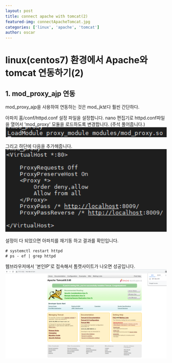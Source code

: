 ```yaml
---
layout: post
title: connect apache with tomcat(2)
featured-img: connectApacheTomcat.jpg
categories: ['linux', 'apache', 'tomcat']
author: oscar
---
```


# linux(centos7) 환경에서 Apache와 tomcat 연동하기(2)

## 1. mod_proxy_ajp 연동

mod_proxy_ajp을 사용하여 연동하는 것은 mod_jk보다 훨씬 간단하다.

아파치 홈/conf/httpd.conf 설정 파일을 설정합니다. nano 편집기로 httpd.conf파일을 열어서 'mod_proxy' 모듈을 로드하도록 변경합니다. (주석 풀어줍니다.)
![mod_proxy1](../image/oscar/2021-04-30_mod_proxy/1.png)

그리고 하단에 다음을 추가해줍니다.
![mod_proxy2](../image/oscar/2021-04-30_mod_proxy/2.png)


설정이 다 되었으면 아파치를 재기동 하고 결과를 확인입니다.
```
# systemctl restart httpd
# ps - ef | grep httpd
```

웹브라우저에서 '본인IP'로 접속해서 톰캣사이트가 나오면 성공입니다.
![mod_jk6](../image/oscar/2021-04-30_mod_jk/6.png)


